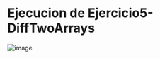 # Ejecucion de Ejercicio5-DiffTwoArrays

![image](https://github.com/AngelNava1029/ESTRUCTURAS-DE-DATOS-APLICADAS-/assets/122839982/58489f9f-9a02-471a-8a6f-df467f7d9349)

